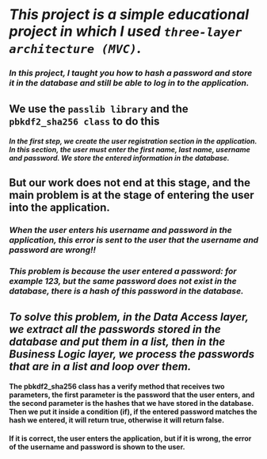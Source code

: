 # *This project is a simple educational project in which I used `three-layer architecture (MVC)`.*
### *In this project, I taught you how to hash a password and store it in the database and still be able to log in to the application.*

## We use the `passlib library` and the `pbkdf2_sha256 class` to do this

#### *In the first step, we create the user registration section in the application. In this section, the user must enter the first name, last name, username and password. We store the entered information in the database.*

## But our work does not end at this stage, and the main problem is at the stage of entering the user into the application.

### *When the user enters his username and password in the application, this error is sent to the user that the username and password are wrong!!*
### *This problem is because the user entered a password: for example 123, but the same password does not exist in the database, there is a hash of this password in the database.*

## *To solve this problem, in the Data Access layer, we extract all the passwords stored in the database and put them in a list, then in the Business Logic layer, we process the passwords that are in a list and loop over them.*

#### The pbkdf2_sha256 class has a verify method that receives two parameters, the first parameter is the password that the user enters, and the second parameter is the hashes that we have stored in the database. Then we put it inside a condition (if), if the entered password matches the hash we entered, it will return true, otherwise it will return false.

#### If it is correct, the user enters the application, but if it is wrong, the error of the username and password is shown to the user.
